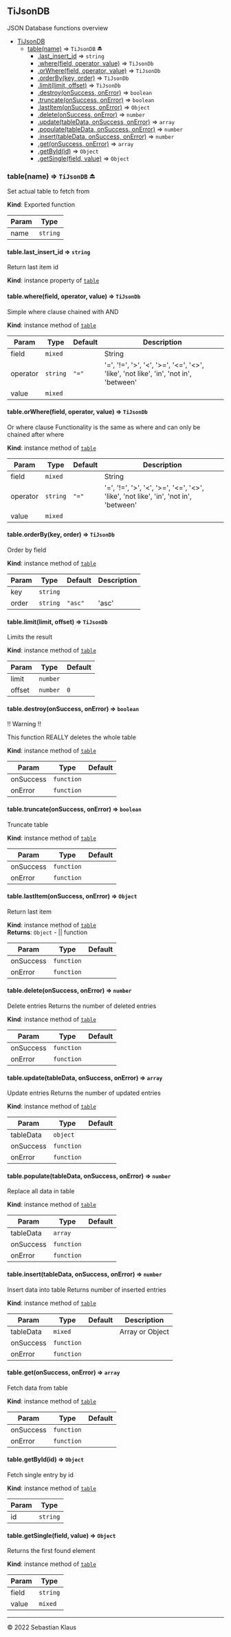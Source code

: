 <a name="module_TiJsonDB"></a>

## TiJsonDB
JSON Database functions overview


* [TiJsonDB](#module_TiJsonDB)
    * [table(name)](#exp_module_TiJsonDB--table) ⇒ <code>TiJsonDB</code> ⏏
        * [.last_insert_id](#module_TiJsonDB--table+last_insert_id) ⇒ <code>string</code>
        * [.where(field, operator, value)](#module_TiJsonDB--table+where) ⇒ <code>TiJsonDb</code>
        * [.orWhere(field, operator, value)](#module_TiJsonDB--table+orWhere) ⇒ <code>TiJsonDb</code>
        * [.orderBy(key, order)](#module_TiJsonDB--table+orderBy) ⇒ <code>TiJsonDb</code>
        * [.limit(limit, offset)](#module_TiJsonDB--table+limit) ⇒ <code>TiJsonDb</code>
        * [.destroy(onSuccess, onError)](#module_TiJsonDB--table+destroy) ⇒ <code>boolean</code>
        * [.truncate(onSuccess, onError)](#module_TiJsonDB--table+truncate) ⇒ <code>boolean</code>
        * [.lastItem(onSuccess, onError)](#module_TiJsonDB--table+lastItem) ⇒ <code>Object</code>
        * [.delete(onSuccess, onError)](#module_TiJsonDB--table+delete) ⇒ <code>number</code>
        * [.update(tableData, onSuccess, onError)](#module_TiJsonDB--table+update) ⇒ <code>array</code>
        * [.populate(tableData, onSuccess, onError)](#module_TiJsonDB--table+populate) ⇒ <code>number</code>
        * [.insert(tableData, onSuccess, onError)](#module_TiJsonDB--table+insert) ⇒ <code>number</code>
        * [.get(onSuccess, onError)](#module_TiJsonDB--table+get) ⇒ <code>array</code>
        * [.getById(id)](#module_TiJsonDB--table+getById) ⇒ <code>Object</code>
        * [.getSingle(field, value)](#module_TiJsonDB--table+getSingle) ⇒ <code>Object</code>

<a name="exp_module_TiJsonDB--table"></a>

### table(name) ⇒ <code>TiJsonDB</code> ⏏
Set actual table to fetch from

**Kind**: Exported function  

| Param | Type |
| --- | --- |
| name | <code>string</code> | 

<a name="module_TiJsonDB--table+last_insert_id"></a>

#### table.last\_insert\_id ⇒ <code>string</code>
Return last item id

**Kind**: instance property of [<code>table</code>](#exp_module_TiJsonDB--table)  
<a name="module_TiJsonDB--table+where"></a>

#### table.where(field, operator, value) ⇒ <code>TiJsonDb</code>
Simple where clause chained with AND

**Kind**: instance method of [<code>table</code>](#exp_module_TiJsonDB--table)  

| Param | Type | Default | Description |
| --- | --- | --- | --- |
| field | <code>mixed</code> |  | String || Array |
| operator | <code>string</code> | <code>&quot;&#x3D;&quot;</code> | '=', '!=', '>', '<', '>=', '<=', '<>', 'like', 'not like', 'in', 'not in', 'between' |
| value | <code>mixed</code> |  |  |

<a name="module_TiJsonDB--table+orWhere"></a>

#### table.orWhere(field, operator, value) ⇒ <code>TiJsonDb</code>
Or where clause
Functionality is the same as where and can only be chained after where

**Kind**: instance method of [<code>table</code>](#exp_module_TiJsonDB--table)  

| Param | Type | Default | Description |
| --- | --- | --- | --- |
| field | <code>mixed</code> |  | String || Array |
| operator | <code>string</code> | <code>&quot;&#x3D;&quot;</code> | '=', '!=', '>', '<', '>=', '<=', '<>', 'like', 'not like', 'in', 'not in', 'between' |
| value | <code>mixed</code> |  |  |

<a name="module_TiJsonDB--table+orderBy"></a>

#### table.orderBy(key, order) ⇒ <code>TiJsonDb</code>
Order by field

**Kind**: instance method of [<code>table</code>](#exp_module_TiJsonDB--table)  

| Param | Type | Default | Description |
| --- | --- | --- | --- |
| key | <code>string</code> |  |  |
| order | <code>string</code> | <code>&quot;asc&quot;</code> | 'asc' || 'desc' || 'rand' |

<a name="module_TiJsonDB--table+limit"></a>

#### table.limit(limit, offset) ⇒ <code>TiJsonDb</code>
Limits the result

**Kind**: instance method of [<code>table</code>](#exp_module_TiJsonDB--table)  

| Param | Type | Default |
| --- | --- | --- |
| limit | <code>number</code> | <code></code> | 
| offset | <code>number</code> | <code>0</code> | 

<a name="module_TiJsonDB--table+destroy"></a>

#### table.destroy(onSuccess, onError) ⇒ <code>boolean</code>
!! Warning !! 

This function REALLY deletes the whole table

**Kind**: instance method of [<code>table</code>](#exp_module_TiJsonDB--table)  

| Param | Type | Default |
| --- | --- | --- |
| onSuccess | <code>function</code> | <code></code> | 
| onError | <code>function</code> | <code></code> | 

<a name="module_TiJsonDB--table+truncate"></a>

#### table.truncate(onSuccess, onError) ⇒ <code>boolean</code>
Truncate table

**Kind**: instance method of [<code>table</code>](#exp_module_TiJsonDB--table)  

| Param | Type | Default |
| --- | --- | --- |
| onSuccess | <code>function</code> | <code></code> | 
| onError | <code>function</code> | <code></code> | 

<a name="module_TiJsonDB--table+lastItem"></a>

#### table.lastItem(onSuccess, onError) ⇒ <code>Object</code>
Return last item

**Kind**: instance method of [<code>table</code>](#exp_module_TiJsonDB--table)  
**Returns**: <code>Object</code> - || function  

| Param | Type | Default |
| --- | --- | --- |
| onSuccess | <code>function</code> | <code></code> | 
| onError | <code>function</code> | <code></code> | 

<a name="module_TiJsonDB--table+delete"></a>

#### table.delete(onSuccess, onError) ⇒ <code>number</code>
Delete entries
Returns the number of deleted entries

**Kind**: instance method of [<code>table</code>](#exp_module_TiJsonDB--table)  

| Param | Type | Default |
| --- | --- | --- |
| onSuccess | <code>function</code> | <code></code> | 
| onError | <code>function</code> | <code></code> | 

<a name="module_TiJsonDB--table+update"></a>

#### table.update(tableData, onSuccess, onError) ⇒ <code>array</code>
Update entries
Returns the number of updated entries

**Kind**: instance method of [<code>table</code>](#exp_module_TiJsonDB--table)  

| Param | Type | Default |
| --- | --- | --- |
| tableData | <code>object</code> |  | 
| onSuccess | <code>function</code> | <code></code> | 
| onError | <code>function</code> | <code></code> | 

<a name="module_TiJsonDB--table+populate"></a>

#### table.populate(tableData, onSuccess, onError) ⇒ <code>number</code>
Replace all data in table

**Kind**: instance method of [<code>table</code>](#exp_module_TiJsonDB--table)  

| Param | Type | Default |
| --- | --- | --- |
| tableData | <code>array</code> |  | 
| onSuccess | <code>function</code> | <code></code> | 
| onError | <code>function</code> | <code></code> | 

<a name="module_TiJsonDB--table+insert"></a>

#### table.insert(tableData, onSuccess, onError) ⇒ <code>number</code>
Insert data into table
Returns number of inserted entries

**Kind**: instance method of [<code>table</code>](#exp_module_TiJsonDB--table)  

| Param | Type | Default | Description |
| --- | --- | --- | --- |
| tableData | <code>mixed</code> |  | Array or Object |
| onSuccess | <code>function</code> | <code></code> |  |
| onError | <code>function</code> | <code></code> |  |

<a name="module_TiJsonDB--table+get"></a>

#### table.get(onSuccess, onError) ⇒ <code>array</code>
Fetch data from table

**Kind**: instance method of [<code>table</code>](#exp_module_TiJsonDB--table)  

| Param | Type | Default |
| --- | --- | --- |
| onSuccess | <code>function</code> | <code></code> | 
| onError | <code>function</code> | <code></code> | 

<a name="module_TiJsonDB--table+getById"></a>

#### table.getById(id) ⇒ <code>Object</code>
Fetch single entry by id

**Kind**: instance method of [<code>table</code>](#exp_module_TiJsonDB--table)  

| Param | Type |
| --- | --- |
| id | <code>string</code> | 

<a name="module_TiJsonDB--table+getSingle"></a>

#### table.getSingle(field, value) ⇒ <code>Object</code>
Returns the first found element

**Kind**: instance method of [<code>table</code>](#exp_module_TiJsonDB--table)  

| Param | Type |
| --- | --- |
| field | <code>string</code> | 
| value | <code>mixed</code> | 


* * *

&copy; 2022 Sebastian Klaus